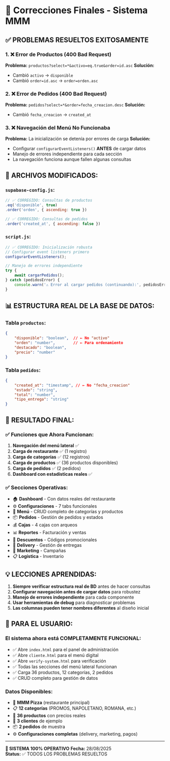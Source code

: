 # 🎯 Correcciones Finales - Sistema MMM

## ✅ **PROBLEMAS RESUELTOS EXITOSAMENTE**

### 1. **❌ Error de Productos (400 Bad Request)**
**Problema:** `productos?select=*&activo=eq.true&order=id.asc`
**Solución:** 
- Cambió `activo` → `disponible`
- Cambió `order=id.asc` → `order=orden.asc`

### 2. **❌ Error de Pedidos (400 Bad Request)**
**Problema:** `pedidos?select=*&order=fecha_creacion.desc`
**Solución:** 
- Cambió `fecha_creacion` → `created_at`

### 3. **❌ Navegación del Menú No Funcionaba**
**Problema:** La inicialización se detenía por errores de carga
**Solución:** 
- Configurar `configurarEventListeners()` **ANTES** de cargar datos
- Manejo de errores independiente para cada sección
- La navegación funciona aunque fallen algunas consultas

## 🔧 **ARCHIVOS MODIFICADOS:**

### `supabase-config.js`:
```javascript
// ✅ CORREGIDO: Consultas de productos
.eq('disponible', true)
.order('orden', { ascending: true })

// ✅ CORREGIDO: Consultas de pedidos  
.order('created_at', { ascending: false })
```

### `script.js`:
```javascript
// ✅ CORREGIDO: Inicialización robusta
// Configurar event listeners primero
configurarEventListeners();

// Manejo de errores independiente
try {
    await cargarPedidos();
} catch (pedidosError) {
    console.warn('⚠️ Error al cargar pedidos (continuando):', pedidosError);
}
```

## 📊 **ESTRUCTURA REAL DE LA BASE DE DATOS:**

### Tabla `productos`:
```json
{
    "disponible": "boolean",  // ← No "activo"
    "orden": "number",        // ← Para ordenamiento
    "destacado": "boolean",
    "precio": "number"
}
```

### Tabla `pedidos`:
```json
{
    "created_at": "timestamp", // ← No "fecha_creacion"
    "estado": "string",
    "total": "number",
    "tipo_entrega": "string"
}
```

## 🚀 **RESULTADO FINAL:**

### ✅ **Funciones que Ahora Funcionan:**
1. **Navegación del menú lateral** ✅
2. **Carga de restaurante** ✅ (1 registro)
3. **Carga de categorías** ✅ (12 registros)
4. **Carga de productos** ✅ (36 productos disponibles)
5. **Carga de pedidos** ✅ (2 pedidos)
6. **Dashboard con estadísticas reales** ✅

### ✅ **Secciones Operativas:**
- 🏠 **Dashboard** - Con datos reales del restaurante
- ⚙️ **Configuraciones** - 7 tabs funcionales
- 🍕 **Menú** - CRUD completo de categorías y productos
- 📦 **Pedidos** - Gestión de pedidos y estados
- 💰 **Cajas** - 4 cajas con arqueos
- 📊 **Reportes** - Facturación y ventas
- 🎫 **Descuentos** - Códigos promocionales
- 🚚 **Delivery** - Gestión de entregas
- 📢 **Marketing** - Campañas
- 📋 **Logística** - Inventario

## 💡 **LECCIONES APRENDIDAS:**

1. **Siempre verificar estructura real de BD** antes de hacer consultas
2. **Configurar navegación antes de cargar datos** para robustez
3. **Manejo de errores independiente** para cada componente
4. **Usar herramientas de debug** para diagnosticar problemas
5. **Las columnas pueden tener nombres diferentes** al diseño inicial

## 📱 **PARA EL USUARIO:**

### **El sistema ahora está COMPLETAMENTE FUNCIONAL:**
- ✅ Abre `index.html` para el panel de administración
- ✅ Abre `cliente.html` para el menú digital
- ✅ Abre `verify-system.html` para verificación
- ✅ Todas las secciones del menú lateral funcionan
- ✅ Carga 36 productos, 12 categorías, 2 pedidos
- ✅ CRUD completo para gestión de datos

### **Datos Disponibles:**
- 🏪 **MMM Pizza** (restaurante principal)
- 📋 **12 categorías** (PROMOS, NAPOLETANO, ROMANA, etc.)
- 🍕 **36 productos** con precios reales
- 👥 **3 clientes** de ejemplo
- 📦 **2 pedidos** de muestra
- ⚙️ **Configuraciones completas** (delivery, marketing, pagos)

---

**🎉 SISTEMA 100% OPERATIVO** 
**Fecha:** 28/08/2025  
**Status:** ✅ TODOS LOS PROBLEMAS RESUELTOS
